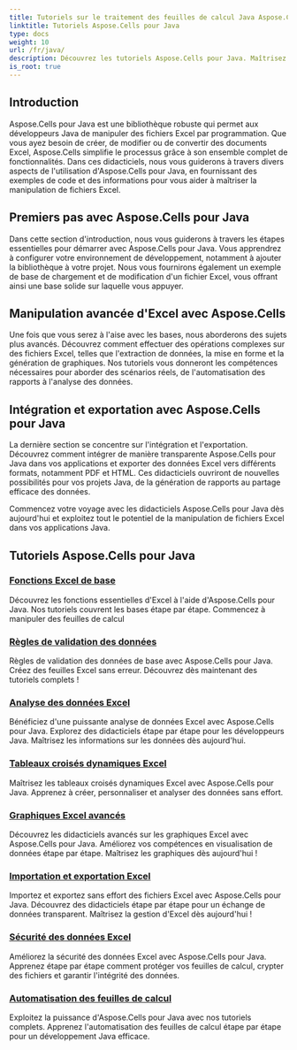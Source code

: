 ```yaml
---
title: Tutoriels sur le traitement des feuilles de calcul Java Aspose.Cells
linktitle: Tutoriels Aspose.Cells pour Java
type: docs
weight: 10
url: /fr/java/
description: Découvrez les tutoriels Aspose.Cells pour Java. Maîtrisez la manipulation de fichiers Excel avec des exemples de code. Améliorez vos compétences Java dès aujourd'hui !
is_root: true
---
```


## Introduction

Aspose.Cells pour Java est une bibliothèque robuste qui permet aux développeurs Java de manipuler des fichiers Excel par programmation. Que vous ayez besoin de créer, de modifier ou de convertir des documents Excel, Aspose.Cells simplifie le processus grâce à son ensemble complet de fonctionnalités. Dans ces didacticiels, nous vous guiderons à travers divers aspects de l'utilisation d'Aspose.Cells pour Java, en fournissant des exemples de code et des informations pour vous aider à maîtriser la manipulation de fichiers Excel.

## Premiers pas avec Aspose.Cells pour Java

Dans cette section d'introduction, nous vous guiderons à travers les étapes essentielles pour démarrer avec Aspose.Cells pour Java. Vous apprendrez à configurer votre environnement de développement, notamment à ajouter la bibliothèque à votre projet. Nous vous fournirons également un exemple de base de chargement et de modification d'un fichier Excel, vous offrant ainsi une base solide sur laquelle vous appuyer.

## Manipulation avancée d'Excel avec Aspose.Cells

Une fois que vous serez à l'aise avec les bases, nous aborderons des sujets plus avancés. Découvrez comment effectuer des opérations complexes sur des fichiers Excel, telles que l'extraction de données, la mise en forme et la génération de graphiques. Nos tutoriels vous donneront les compétences nécessaires pour aborder des scénarios réels, de l'automatisation des rapports à l'analyse des données.

## Intégration et exportation avec Aspose.Cells pour Java

La dernière section se concentre sur l'intégration et l'exportation. Découvrez comment intégrer de manière transparente Aspose.Cells pour Java dans vos applications et exporter des données Excel vers différents formats, notamment PDF et HTML. Ces didacticiels ouvriront de nouvelles possibilités pour vos projets Java, de la génération de rapports au partage efficace des données.

Commencez votre voyage avec les didacticiels Aspose.Cells pour Java dès aujourd'hui et exploitez tout le potentiel de la manipulation de fichiers Excel dans vos applications Java.

## Tutoriels Aspose.Cells pour Java

### [Fonctions Excel de base](./basic-excel-functions/)
Découvrez les fonctions essentielles d'Excel à l'aide d'Aspose.Cells pour Java. Nos tutoriels couvrent les bases étape par étape. Commencez à manipuler des feuilles de calcul
### [Règles de validation des données](./data-validation-rules/)
Règles de validation des données de base avec Aspose.Cells pour Java. Créez des feuilles Excel sans erreur. Découvrez dès maintenant des tutoriels complets !
### [Analyse des données Excel](./excel-data-analysis/)
Bénéficiez d'une puissante analyse de données Excel avec Aspose.Cells pour Java. Explorez des didacticiels étape par étape pour les développeurs Java. Maîtrisez les informations sur les données dès aujourd'hui. 
### [Tableaux croisés dynamiques Excel](./excel-pivot-tables/)
Maîtrisez les tableaux croisés dynamiques Excel avec Aspose.Cells pour Java. Apprenez à créer, personnaliser et analyser des données sans effort.
### [Graphiques Excel avancés](./advanced-excel-charts/)
Découvrez les didacticiels avancés sur les graphiques Excel avec Aspose.Cells pour Java. Améliorez vos compétences en visualisation de données étape par étape. Maîtrisez les graphiques dès aujourd'hui !
### [Importation et exportation Excel](./excel-import-export/)
Importez et exportez sans effort des fichiers Excel avec Aspose.Cells pour Java. Découvrez des didacticiels étape par étape pour un échange de données transparent. Maîtrisez la gestion d'Excel dès aujourd'hui !
### [Sécurité des données Excel](./excel-data-security/)
Améliorez la sécurité des données Excel avec Aspose.Cells pour Java. Apprenez étape par étape comment protéger vos feuilles de calcul, crypter des fichiers et garantir l'intégrité des données.
### [Automatisation des feuilles de calcul](./spreadsheet-automation/)
Exploitez la puissance d'Aspose.Cells pour Java avec nos tutoriels complets. Apprenez l'automatisation des feuilles de calcul étape par étape pour un développement Java efficace.